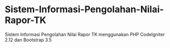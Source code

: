 # Sistem-Informasi-Pengolahan-Nilai-Rapor-TK
Sistem Informasi Pengolahan Nilai Rapor TK menggunakan PHP CodeIgniter 2.12 dan Bootstrap 3.5
